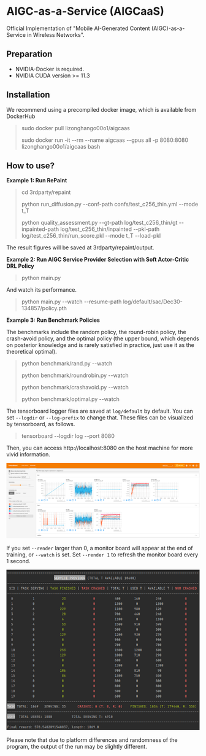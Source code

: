 # AIGC-as-a-Service (AIGCaaS)
Official Implementation of "Mobile AI-Generated Content (AIGC)-as-a-Service in Wireless Networks".

## Preparation

* NVIDIA-Docker is required.
* NVIDIA CUDA version >= 11.3

## Installation

We recommend using a precompiled docker image, which is available from DockerHub

> sudo docker pull lizonghango00o1/aigcaas
>
> sudo docker run -it --rm --name aigcaas --gpus all -p 8080:8080 lizonghango00o1/aigcaas bash

## How to use?

**Example 1: Run RePaint**

> cd 3rdparty/repaint
>
> python run_diffusion.py --conf-path confs/test_c256_thin.yml --mode t_T
>
> python quality_assessment.py --gt-path log/test_c256_thin/gt
>                              --inpainted-path log/test_c256_thin/inpainted
>                              --pkl-path log/test_c256_thin/run_score.pkl
>                              --mode t_T --load-pkl

The result figures will be saved at 3rdparty/repaint/output.

**Example 2: Run AIGC Service Provider Selection with Soft Actor-Critic DRL Policy**

> python main.py

And watch its performance.

> python main.py --watch --resume-path log/default/sac/Dec30-134857/policy.pth

**Example 3: Run Benchmark Policies**

The benchmarks include the random policy, the round-robin policy, the crash-avoid policy, 
and the optimal policy (the upper bound, which depends on posterior knowledge and is rarely
satisfied in practice, just use it as the theoretical optimal).

> python benchmark/rand.py --watch
>
> python benchmark/roundrobin.py --watch
>
> python benchmark/crashavoid.py --watch
>
> python benchmark/optimal.py --watch

The tensorboard logger files are saved at ``log/default`` by default. You can set ``--logdir``
or ``--log-prefix`` to change that. These files can be visualized by tensorboard, as follows.

> tensorboard --logdir log --port 8080

Then, you can access http://localhost:8080 on the host machine for more vivid information.

![TensorBoard](asset/tensorboard.png)

If you set ``--render`` larger than 0, a monitor board will appear at the end of training, or 
``--watch`` is set. Set ``--render 1`` to refresh the monitor board every 1 second.

![MonitorBoard](asset/monitorboard.png)

Please note that due to platform differences and randomness of the program, the output of the 
run may be slightly different.